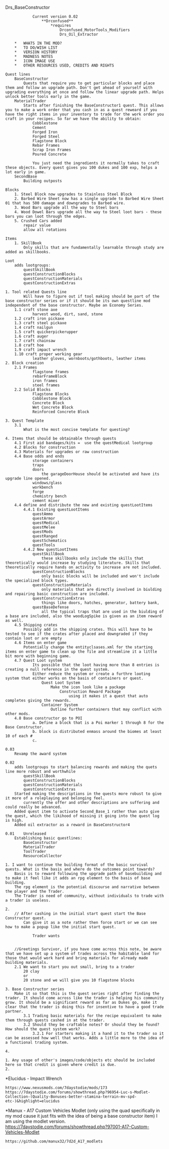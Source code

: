 Drs_BaseConstructor

<!-- ~~~~~~~~~~~~~~~~~~~~~~~~~~~~~~~~~~~~~~~~~~~~~~~~~~~~~~~~~~~~~~~~~~ -->
<!-- ~~~~~~~~~~~~~~~~~~Base Constructor - Quests~~~~~~~~~~~~~~~~~~~~~~~ -->
<!-- ~~~~~~~~~~~~~~~~~~~~~~~~~~~~~~~~~~~~~~~~~~~~~~~~~~~~~~~~~~~~~~~~~~ -->
				Current version 0.02	
					**Drconfused**
						*requires 
							Drconfused_MotorTools_Modifiers
							Drs_Oil_Extractor
<!-- ~~~~~~~~~~~~~~~~~~~~~~~~~~~~~~~~~~~~~~~~~~~~~~~~~~~~~~~~~~~~~~~~~~ -->
<!-- ~~~~~~~~~~~~~~~~~~~~~~~CONTENTS~~~~~~~~~~~~~~~~~~~~~~~~~~~~~~~~~~~ -->			
		* 	WHATS IN THE MOD?
		*	TO DO/WISH LIST
		*	VERSION HISTORY
		*	MADNESS NOTES
		*	ICON IMAGE USE
		*	OTHER RESOURCES USED, CREDITS AND RIGHTS

<!-- ~~~~~~~~~~~~~~~~~~~~~~~~~~~~~~~~~~~~~~~~~~~~~~~~~~~~~~~~~~~~~~~~~~ -->
<!-- ~~~~~~~~~~~~~~~~~~~~~~~WHATS IN THE MOD?~~~~~~~~~~~~~~~~~~~~~~~~~~ -->	

	Quest lines
		BaseConstructor
			Quests that require you to get particular blocks and place them and follow an upgrade path. Don't get ahead of yourself with upgrading everything at once and follow the linear upgrade path. Helps unlock better tools early in the game.
		MaterialTrader
			Starts after finishing the BaseConstructor1 quest. This allows you to make a work order that you cash in as a quest reweard if you have the right items in your inventory to trade for the work order you craft in your recipes. So far we have the ability to obtain:
				Cobblestone
				Cement
				Forged Iron
				Forged Steel
				Flagstone Block
				Rebar Frames
				Scrap Iron Frames
				Poured Concrete
				
				You just need the ingredients it normally takes to craft these objects. Every quest gives you 100 dukes and 100 exp, helps a lot early in game.
		SecondBase
			Building outposts
			
	Blocks
		1. Steel Block now upgrades to Stainless Steel Block
		2. Barbed Wire Sheet now has a single upgrade to Barbed Wire Sheet 01 that has 500 damage and downgrades to Barbed wire.
		3. Wood Bars upgrade all the way to Steel bars
		4. Wood Dowel Bars upgrade all the way to Steel loot bars - these bars you can loot through the edges. 
		5. Crushed Cars added
			repair value 
			allow all rotations
			
	Items
		1. SkillBook
			Only skills that are fundamentally learnable through study are added as skillbooks.
		
	Loot
		adds lootgroups:
			questSkillBook
			questConstructionBlocks
			questConstructionMaterials
			questConstructionExtras

<!-- ~~~~~~~~~~~~~~~~~~~~~~~~~~~~~~~~~~~~~~~~~~~~~~~~~~~~~~~~~~~~~~~~~~ -->
<!-- ~~~~~~~~~~~~~~~~~~~~~~~~TO DO/WISH LIST~~~~~~~~~~~~~~~~~~~~~~~~~~~ -->

	1. Tool related Quests line
			Will have to figure out if tool making should be part of the base constructor series or if it should be its own questline mod independent of the base constructor. Maybe an Economy Series.
		1.1 craft stone axe
				harvest wood, dirt, sand, stone
		1.2 craft iron pickaxe
		1.3 craft steel pickaxe
		1.4 craft nailgun
		1.5 craft quickerpickerupper
		1.6 craft auger
		1.7 craft chainsaw
		1.8 craft hoe
		1.9 craft impact wrench
		1.10 craft proper working gear
				leather gloves, wornboots/gothboots, leather items
	2. Block creation
		2.1 Frames
				flagstone frames
				rebarFrameBlock
				iron frames
				steel frames
		2.2 Solid Blocks
				Flagstone Blocks
				Cobblestone Block
				Concrete Block
				Wet Concrete Block
				Reinforced Concrete Block

	3. Quest Template
		3.1
			What is the most concise template for questing?
			
	4. Items that should be obtainable through quests
		4.1 First aid bandages/kits =  use the questMedical lootgroup
		4.2 Blocks for construction
		4.3 Materials for upgrades or raw construction
		4.4 Base odds and ends
				storage containers
				traps
				doors
					the garageDoorHouse should be activated and have its upgrade line opened.
				windows/glass
				workbench
				forge
				chemistry bench
				cement mixer
		4.4 define and distribute the new and existing questLootItems
			4.4.1 Existing questLootItems
				questAmmo
				questArmor
				questMedical
				questMelee
				questMods
				questRanged
				questSchematics
				questTools
			4.4.2 New questLootItems
				questSkillBook
					these skillbooks only include the skills that theoretically would increase by studying literature. Skills that theoretically require hands on activity to increase are not included.
				questConstructionBlocks
					only basic blocks will be included and won't include the specialized block types.
				questConstructionMaterials
					only materials that are directly involved in biulding and repairing basic construction are included.
				questConstructionExtras
					things like doors, hatches, generator, battery bank, 
				questBaseDefense
					all the typical traps that are used in the biulding of a base are included, also the woodLogSpike is given as an item reward as well.
		4.5 Shipping crates
			Possibly add in the shipping crates. This will have to be tested to see if the crates after placed and downgraded if they contain loot or are empty	
		4.6 Items on enter game
			Potentially change the entityclsases.xml for the starting items on enter game to clean up the file and streamline it a little bit more with beginning game.		
		4.7 Quest Loot system
				Its possible that the loot having more than 8 entries is creating a null reference in the quest system.
				Either reduce the system or create a furthre looting system that either works on the basis of containers or quest.
					Quest Loot System
						Make the icon look like a package
							Construction Reward Package
								using it makes it a quest that auto completes giving the rewards.
					Container System
						Outline further containers that may conflict with other mods.
		4.8 Base constructor go to POI
				a. Define a block that is a Poi marker 1 through 8 for the Base Constructor. 
				b. block is distributed enmass around the biomes at least 10 of each #
				c. 

<!-- ~~~~~~~~~~~~~~~~~~~~~~~~~~~~~~~~~~~~~~~~~~~~~~~~~~~~~~~~~~~~~~~~~~ -->
<!-- ~~~~~~~~~~~~~~~~~~~~~~~VERSION HISTORY~~~~~~~~~~~~~~~~~~~~~~~~~~~~ -->
	0.03
		Revamp the award system
			
	0.02 	
		adds lootgroups to start balancing rewards and making the quets line more robust and worthwhile
			questSkillBook
			questConstructionBlocks
			questConstructionMaterials
			questConstructionExtras
		Started making the descriptions in the quests more robust to give it more of a roleplaying and belonging feel.
			currently the offer and other descriptions are suffering and could really be advanced.
		Added quest item to activate Second_Base_1 rather than auto give the quest, which the likihood of missing it going into the quest log is high.
		Added oil extractor as a reward in BaseConstructor4
		
	0.01	Unreleased
		Establishing basic questlines:
			BaseConstructor
			MaterialTrader
			ToolTrader
			ResourceCollector
	
<!-- ~~~~~~~~~~~~~~~~~~~~~~~~~~~~~~~~~~~~~~~~~~~~~~~~~~~~~~~~~~~~~~~~~~ -->
<!-- ~~~~~~~~~~~~~~~~~~~~~~~MADNESS NOTES~~~~~~~~~~~~~~~~~~~~~~~~~~~~~~ -->			

	1. I want to continue the building format of the basic survival quests. What is the basis and where do the outcomes point towards?
		Basis is to reward following the upgrade path of basebuilding and to make it feel like it adds an rpg element to the basis of base building.
		The rpg element is the potential discourse and narrative between the player and the Trader. 
		The Trader is need of community, without individuals to trade with a trader is useless. 
	
	2. 
		// After cashing in the initial start quest start the Base Constructor quest.
			Can give it as a note rather then force start or we can see how to make a popup like the initial start quest.
			
				Trader wants
				
				
		//Greetings Survivor, if you have come across this note, be aware that we have set up a system of trades across the habitable land for those that would work hard and bring materials for already made building materials. 
		2.1 We want to start you out small, bring to a trader 
			20 clay 
			or
			20 stone and we will give you 10 flagstone blocks
			
	3. Base Constructor series
		Make it so that this is the quest series right after finding the trader. It should come across like the trader is helping his community grow. It should be a significant reward as far as Dukes go, make it clear that the trader is doing this for insentive to have a good trade partner.
			3.1 Trading basic materials for the recipe equivalent to make them through quests cashed in at the trader.
			3.2 Should they be craftable notes? Or should they be found? How should the quest system work?
				3.2.1 For starters making it a hand it to the trader so it can be assessed how well that works. Adds a little more to the idea of a functional trading system.
	
	4. 

<!-- ~~~~~~~~~~~~~~~~~~~~~~~~~~~~~~~~~~~~~~~~~~~~~~~~~~~~~~~~~~~~~~~~~~ -->
<!-- ~~~~~~~~~~~~~~~~~~~~~~~ICON IMAGE USE~~~~~~~~~~~~~~~~~~~~~~~~~~~~~ -->

	1. Any usage of other's images/code/objects etc should be included here so that credit is given where credit is due. 
	2. 
	
	
<!-- ~~~~~~~~~~~~~~~~~~~~~~~~~~~~~~~~~~~~~~~~~~~~~~~~~~~~~~~~~~~~~~~~~~ -->
<!-- ~~~~~~~~~~~OTHER RESOURCES USED, CREDITS AND RIGHTS~~~~~~~~~~~~~~~ -->

*Elucidus - Impact Wrench

	https://www.nexusmods.com/7daystodie/mods/173
	https://7daystodie.com/forums/showthread.php?96954-Luc-s-Modlet-Collection-(Quality-Bonuses-better-stamina-terrain-mv-spd-etc-)&highlight=elucidus

*Manux - A17 Custom Vehicles Modlet (only using the quad specifically in my mod cause it just fits with the idea of being a base constructor item) I am using the modlet version.
	https://7daystodie.com/forums/showthread.php?97001-A17-Custom-Vehicles-Modlet
	
	https://github.com/manux32/7d2d_A17_modlets
	
